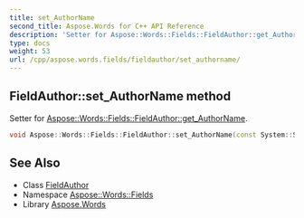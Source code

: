```yaml
---
title: set_AuthorName
second_title: Aspose.Words for C++ API Reference
description: 'Setter for Aspose::Words::Fields::FieldAuthor::get_AuthorName.'
type: docs
weight: 53
url: /cpp/aspose.words.fields/fieldauthor/set_authorname/
---
```

## FieldAuthor::set_AuthorName method


Setter for [Aspose::Words::Fields::FieldAuthor::get_AuthorName](../get_authorname/).

```cpp
void Aspose::Words::Fields::FieldAuthor::set_AuthorName(const System::String &value)
```

## See Also

* Class [FieldAuthor](../)
* Namespace [Aspose::Words::Fields](../../)
* Library [Aspose.Words](../../../)
